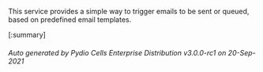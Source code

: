 






This service provides a simple way to trigger emails to be sent or queued, based on predefined email templates.

[:summary]

###### Auto generated by Pydio Cells Enterprise Distribution v3.0.0-rc1 on 20-Sep-2021
